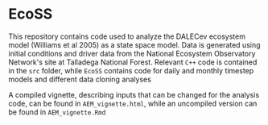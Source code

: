# EcoSS

This repository contains code used to analyze the DALECev ecosystem model (Williams et al 2005) as a state space model.
Data is generated using initial conditions and driver data from the National Ecosystem Observatory Network's site at Talladega National Forest.
Relevant `C++` code is contained in the `src` folder, while `EcoSS` contains code for daily and monthly timestep models and different data cloning analyses

A compiled vignette, describing inputs that can be changed for the analysis code, can be found in `AEM_vignette.html`, while an uncompiled version can be found in `AEM_vignette.Rmd`
